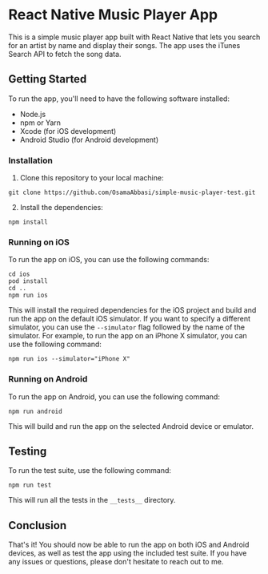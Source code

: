 # React Native Music Player App

This is a simple music player app built with React Native that lets you search for an artist by name and display their songs. The app uses the iTunes Search API to fetch the song data.

## Getting Started

To run the app, you'll need to have the following software installed:

- Node.js
- npm or Yarn
- Xcode (for iOS development)
- Android Studio (for Android development)

### Installation

1. Clone this repository to your local machine:

```
git clone https://github.com/OsamaAbbasi/simple-music-player-test.git
```

2. Install the dependencies:

```
npm install
```

### Running on iOS

To run the app on iOS, you can use the following commands:

```
cd ios
pod install
cd ..
npm run ios
```

This will install the required dependencies for the iOS project and build and run the app on the default iOS simulator. If you want to specify a different simulator, you can use the `--simulator` flag followed by the name of the simulator. For example, to run the app on an iPhone X simulator, you can use the following command:

```
npm run ios --simulator="iPhone X"
```

### Running on Android

To run the app on Android, you can use the following command:

```
npm run android
```

This will build and run the app on the selected Android device or emulator.

## Testing

To run the test suite, use the following command:

```
npm run test
```

This will run all the tests in the `__tests__` directory.

## Conclusion

That's it! You should now be able to run the app on both iOS and Android devices, as well as test the app using the included test suite. If you have any issues or questions, please don't hesitate to reach out to me.
